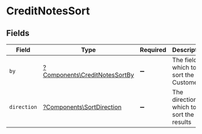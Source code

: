# CreditNotesSort


## Fields

| Field                                                                         | Type                                                                          | Required                                                                      | Description                                                                   | Example                                                                       |
| ----------------------------------------------------------------------------- | ----------------------------------------------------------------------------- | ----------------------------------------------------------------------------- | ----------------------------------------------------------------------------- | ----------------------------------------------------------------------------- |
| `by`                                                                          | [?Components\CreditNotesSortBy](../../Models/Components/CreditNotesSortBy.md) | :heavy_minus_sign:                                                            | The field on which to sort the Customers                                      | updated_at                                                                    |
| `direction`                                                                   | [?Components\SortDirection](../../Models/Components/SortDirection.md)         | :heavy_minus_sign:                                                            | The direction in which to sort the results                                    |                                                                               |